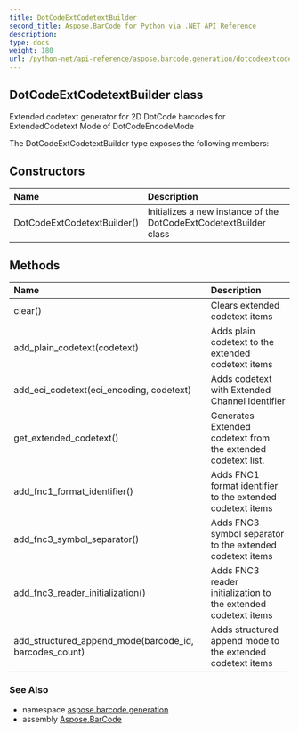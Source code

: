 ```yaml
---
title: DotCodeExtCodetextBuilder
second_title: Aspose.BarCode for Python via .NET API Reference
description: 
type: docs
weight: 180
url: /python-net/api-reference/aspose.barcode.generation/dotcodeextcodetextbuilder/
---
```


## DotCodeExtCodetextBuilder class

Extended codetext generator for 2D DotCode barcodes for ExtendedCodetext Mode of DotCodeEncodeMode

The DotCodeExtCodetextBuilder type exposes the following members:
## Constructors
| Name | Description |
| :- | :- |
|DotCodeExtCodetextBuilder()|Initializes a new instance of the DotCodeExtCodetextBuilder class|
## Methods
| Name | Description |
| :- | :- |
|clear()|Clears extended codetext items|
|add_plain_codetext(codetext)|Adds plain codetext to the extended codetext items|
|add_eci_codetext(eci_encoding, codetext)|Adds codetext with Extended Channel Identifier|
|get_extended_codetext()|Generates Extended codetext from the extended codetext list.|
|add_fnc1_format_identifier()|Adds FNC1 format identifier to the extended codetext items|
|add_fnc3_symbol_separator()|Adds FNC3 symbol separator to the extended codetext items|
|add_fnc3_reader_initialization()|Adds FNC3 reader initialization to the extended codetext items|
|add_structured_append_mode(barcode_id, barcodes_count)|Adds structured append mode to the extended codetext items|

### See Also

* namespace [aspose.barcode.generation](/barcode/python-net/api-reference/aspose.barcode.generation/)
* assembly [Aspose.BarCode](/barcode/python-net/api-reference/)

